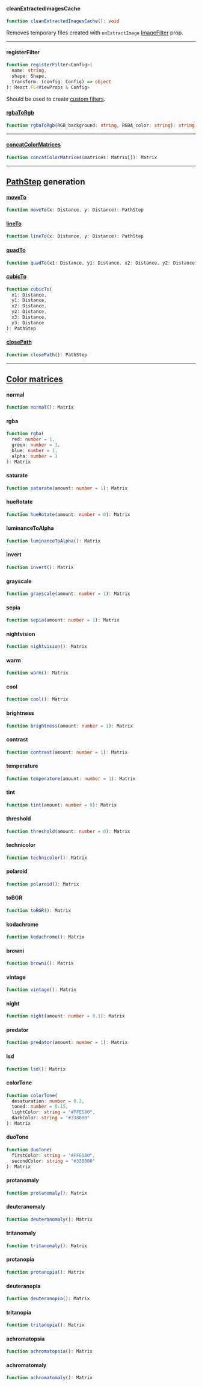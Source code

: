 #### cleanExtractedImagesCache
```ts
function cleanExtractedImagesCache(): void
```

Removes temporary files created with `onExtractImage` [ImageFilter](types.md#ImageFilter) prop.

***
#### registerFilter
```ts
function registerFilter<Config>(
  name: string,
  shape: Shape,
  transform: (config: Config) => object
): React.FC<ViewProps & Config>
```

Should be used to create [custom filters](https://github.com/iyegoroff/react-native-image-filter-kit/blob/master/examples/CustomFilter/App.tsx).

#### [rgbaToRgb](https://github.com/iyegoroff/rgba-to-rgb)
```ts
function rgbaToRgb(RGB_background: string, RGBA_color: string): string
```

***
#### [concatColorMatrices](https://github.com/iyegoroff/concat-color-matrices)
```ts
function concatColorMatrices(matrices: Matrix[]): Matrix
```

***

## [PathStep](types.md#PathStep) generation

#### [moveTo](https://developer.android.com/reference/android/graphics/Path.html#moveTo(float,%20float))
```ts
function moveTo(x: Distance, y: Distance): PathStep
```

#### [lineTo](https://developer.android.com/reference/android/graphics/Path.html#lineTo(float,%20float))
```ts
function lineTo(x: Distance, y: Distance): PathStep
```

#### [quadTo](https://developer.android.com/reference/android/graphics/Path#quadTo(float,%20float,%20float,%20float))
```ts
function quadTo(x1: Distance, y1: Distance, x2: Distance, y2: Distance): PathStep
```

#### [cubicTo](https://developer.android.com/reference/android/graphics/Path#cubicTo(float,%20float,%20float,%20float,%20float,%20float))
```ts
function cubicTo(
  x1: Distance,
  y1: Distance,
  x2: Distance,
  y2: Distance,
  x3: Distance,
  y3: Distance
): PathStep
```

#### [closePath](https://developer.android.com/reference/android/graphics/Path.html#close())
```ts
function closePath(): PathStep
```

***

## [Color matrices](https://github.com/iyegoroff/rn-color-matrices)

#### normal
```ts
function normal(): Matrix
```
#### rgba
```ts
function rgba(
  red: number = 1,
  green: number = 1,
  blue: number = 1,
  alpha: number = 1
): Matrix
```
#### saturate
```ts
function saturate(amount: number = 1): Matrix
```
#### hueRotate
```ts
function hueRotate(amount: number = 0): Matrix
```
#### luminanceToAlpha
```ts
function luminanceToAlpha(): Matrix
```
#### invert
```ts
function invert(): Matrix
```
#### grayscale
```ts
function grayscale(amount: number = 1): Matrix
```
#### sepia
```ts
function sepia(amount: number = 1): Matrix
```
#### nightvision
```ts
function nightvision(): Matrix
```
#### warm
```ts
function warm(): Matrix
```
#### cool
```ts
function cool(): Matrix
```
#### brightness
```ts
function brightness(amount: number = 1): Matrix
```
#### contrast
```ts
function contrast(amount: number = 1): Matrix
```
#### temperature
```ts
function temperature(amount: number = 1): Matrix
```
#### tint
```ts
function tint(amount: number = 0): Matrix
```
#### threshold
```ts
function threshold(amount: number = 0): Matrix
```
#### technicolor
```ts
function technicolor(): Matrix
```
#### polaroid
```ts
function polaroid(): Matrix
```
#### toBGR
```ts
function toBGR(): Matrix
```
#### kodachrome
```ts
function kodachrome(): Matrix
```
#### browni
```ts
function browni(): Matrix
```
#### vintage
```ts
function vintage(): Matrix
```
#### night
```ts
function night(amount: number = 0.1): Matrix
```
#### predator
```ts
function predator(amount: number = 1): Matrix
```
#### lsd
```ts
function lsd(): Matrix
```
#### colorTone
```ts
function colorTone(
  desaturation: number = 0.2,
  toned: number = 0.15,
  lightColor: string = "#FFE580",
  darkColor: string = "#338000"
): Matrix
```
#### duoTone
```ts
function duoTone(
  firstColor: string = "#FFE580",
  secondColor: string = "#338000"
): Matrix
```
#### protanomaly
```ts
function protanomaly(): Matrix
```
#### deuteranomaly
```ts
function deuteranomaly(): Matrix
```
#### tritanomaly
```ts
function tritanomaly(): Matrix
```
#### protanopia
```ts
function protanopia(): Matrix
```
#### deuteranopia
```ts
function deuteranopia(): Matrix
```
#### tritanopia
```ts
function tritanopia(): Matrix
```
#### achromatopsia
```ts
function achromatopsia(): Matrix
```
#### achromatomaly
```ts
function achromatomaly(): Matrix
```
